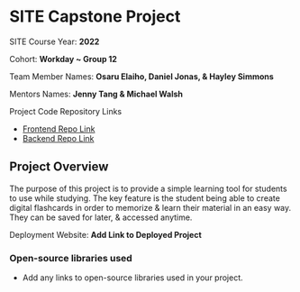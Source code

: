 # SITE Capstone Project

SITE Course Year: **2022**

Cohort: **Workday ~ Group 12**

Team Member Names: **Osaru Elaiho, Daniel Jonas, & Hayley Simmons**

Mentors Names: **Jenny Tang & Michael Walsh**

Project Code Repository Links

* [Frontend Repo Link]()
* [Backend Repo Link]()

## Project Overview

The purpose of this project is to provide a simple learning tool for students to use while studying. The key feature is the student being able to create digital flashcards in order to memorize & learn their material in an easy way. They can be saved for later, & accessed anytime.

Deployment Website: **Add Link to Deployed Project**

### Open-source libraries used

- Add any links to open-source libraries used in your project.
